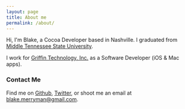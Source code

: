 ```yaml
---
layout: page
title: About me
permalink: /about/
---
```


Hi, I'm Blake, a Cocoa Developer based in Nashville.
I graduated from [Middle Tennessee State University][mtsu].

I work for [Griffin Technology, Inc.][gt] as a Software Developer (iOS & Mac apps).

### Contact Me

Find me on [Github][github], [Twitter][Twitter], or shoot me an email at
blake.merryman@gmail.com.

[gt]: http://griffintechnology.com
[mtsu]: http://mtsu.edu
[github]: https://github.com/blakemerryman
[twitter]: https://twitter.com/blakemerryman
